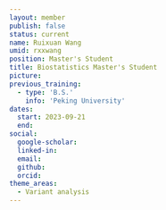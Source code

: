 ```yaml
---
layout: member
publish: false
status: current
name: Ruixuan Wang
umid: rxxwang
position: Master's Student
title: Biostatistics Master's Student
picture: 
previous_training:
  - type: 'B.S.'
    info: 'Peking University'
dates:
  start: 2023-09-21
  end:
social: 
  google-scholar: 
  linked-in: 
  email: 
  github:
  orcid: 
theme_areas:
  - Variant analysis
---
```


